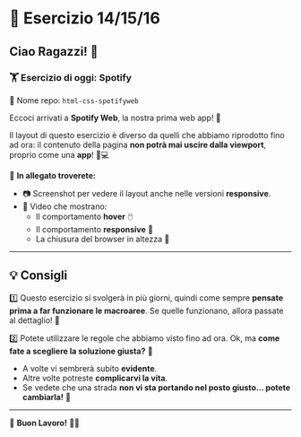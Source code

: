 # 🎵 **Esercizio 14/15/16**

## Ciao Ragazzi! 👋

### 🏋️ Esercizio di oggi: **Spotify**  
📌 Nome repo: `html-css-spotifyweb`

Eccoci arrivati a **Spotify Web**, la nostra prima web app! 🎉

Il layout di questo esercizio è diverso da quelli che abbiamo riprodotto fino ad ora: il contenuto della pagina **non potrà mai uscire dalla viewport**, proprio come una **app**! 📱💻

📎 **In allegato troverete:**
- 📷 Screenshot per vedere il layout anche nelle versioni **responsive**.
- 🎥 Video che mostrano:
  - Il comportamento **hover** 🖱️
  - Il comportamento **responsive** 📲
  - La chiusura del browser in altezza 🔽

---

## 💡 **Consigli**

1️⃣ Questo esercizio si svolgerà in più giorni, quindi come sempre **pensate prima a far funzionare le macroaree**. Se quelle funzionano, allora passate al dettaglio! 🎯

2️⃣ Potete utilizzare le regole che abbiamo visto fino ad ora. Ok, ma **come fate a scegliere la soluzione giusta?** 🤔
   - A volte vi sembrerà subito **evidente**.
   - Altre volte potreste **complicarvi la vita**.
   - Se vedete che una strada **non vi sta portando nel posto giusto... potete cambiarla!** 🔄

---

🚀 **Buon Lavoro!** 💪🔥
